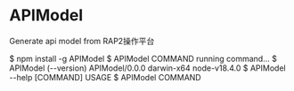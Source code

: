 # APIModel
Generate api model from RAP2操作平台

$ npm install -g APIModel
$ APIModel COMMAND
running command...
$ APIModel (--version)
APIModel/0.0.0 darwin-x64 node-v18.4.0
$ APIModel --help [COMMAND]
USAGE
  $ APIModel COMMAND
```
